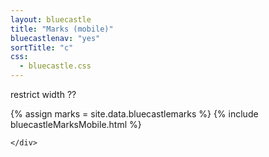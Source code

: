 ```yaml
---
layout: bluecastle
title: "Marks (mobile)"
bluecastlenav: "yes"
sortTitle: "c"
css:
  - bluecastle.css
---
```


<div class="container">
  <div class="row">
    <!-- CONTENT -->
    <div class="col">

restrict width ??

{% assign marks = site.data.bluecastlemarks  %}
{% include bluecastleMarksMobile.html %}


    </div>
  </div>
</div>